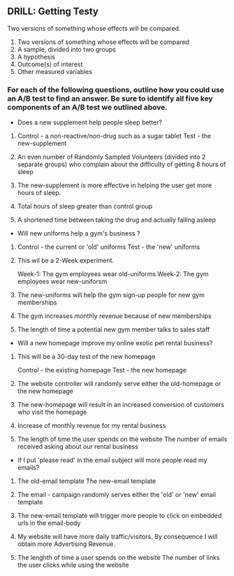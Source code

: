 ## DRILL: Getting Testy

Two versions of something whose effects will be compared. 

1. Two versions of something whose effects will be compared
1. A sample, divided into two groups
1. A hypothesis
1. Outcome(s) of interest
1. Other measured variables

### For each of the following questions, outline how you could use an A/B test to find an answer. Be sure to identify all five key components of an A/B test we outlined above.

* Does a new supplement help people sleep better?

1.  Control - a non-reactive/non-drug such as a sugar tablet 
    Test - the new-supplement

1.  An even number of Randomly Sampled Volunteers (divided into 2 separate groups) 
    who complain about the difficulty of getting 8 hours of sleep

1.  The new-supplement is more effective in helping the user get more hours of sleep.

1.  Total hours of sleep greater than control group

1.  A shortened time between taking the drug and actually falling asleep



* Will new uniforms help a gym's business ?

1.  Control - the current or 'old' uniforms
    Test - the 'new' uniforms

1.  This wil be a 2-Week experiment.
        
     Week-1: The gym employees wear old-uniforms
     Week-2: The gym employees wear new-uniforsm 
            
1.  The new-uniforms will help the gym sign-up people for new gym memberships

1.  The gym increases monthly revenue because of new memberships

1.  The length of time a potential new gym member talks to sales staff



* Will a new homepage improve my online exotic pet rental business?

1. This will be a 30-day test of the new homepage
        
   Control - the existing homepage
   Test - the new homepage
        
1. The website controller will randomly serve either the old-homepage or the new homepage
        
1. The new-homepage will result in an increased conversion of customers who visit the homepage
        
1. Increase of monthly revenue for my rental business
        
1. The length of time the user spends on the website
   The number of emails received asking about our rental business
           
           

* If I put 'please read' in the email subject will more people read my emails?

1. The old-email template
   The new-email template

1. The email - campaign randomly serves either the 'old' or 'new' email template

1. The new-email template will trigger more people to click on embedded urls in the email-body

1. My website will have more daily traffic/visitors.  By consequence I will obtain more Advertising Revenue.

1. The lenghth of time a user spends on the website
   The number of links the user clicks while using the website





